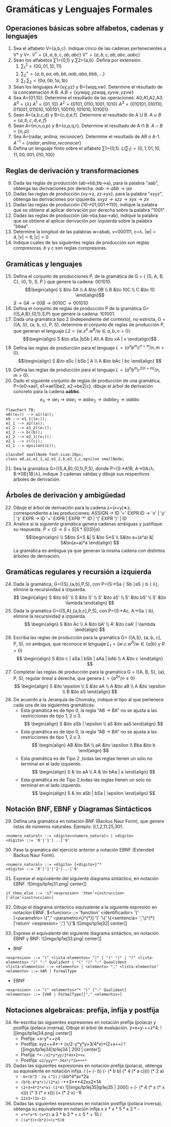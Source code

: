 # Gramáticas y Lenguajes Formales
## Operaciones básicas sobre alfabetos, cadenas y lenguajes
1. Sea el alfabeto V={a,b,c}. Indique cinco de las cadenas pertenecientes a V\* y V+.
	$V{^*}=\{ \lambda, a, b,c,ab,abc \}$
	$V{^+}=\{ a,b,c,ab,abc,aabc \}$
2. Sean los alfabetos ∑1={0,1} y ∑2={a,b}. Defina por extensión:
	1. $\sum_{1}{^2}=\{ 00,01,10,11 \}$
	2. $\sum_{2}{^+}=\{ a,b,aa,ab,bb,aab,aba,bbb, \dots \}$
	3. $\sum_{1}.\sum_{2}=\{ 0a,0b,1a,1b \}$
3. Sean los lenguajes A={xy,yz} y B={wqq,vw}. Determine el resultado de la concatenación A⋅B.
	$A.B=\{ xywqq,yzwqq,xyvw,yzvw \}$
4. Sea A={01,10}. Determine el resultado de las operaciones: A0,A1,A2,A3.
	$A{^0}=\{ \lambda \}$
	$A{^1}=\{ 01,10 \}$
	$A{^2}=\{ 0101,0110,1001,1010 \}$
	$A{^3}=\{ 010101,010110,011001,011010,100101,100110,101010,101001 \}$
5. Sean A={a,b,c,d} y B={c,d,e,f}. Determine el resultado de A U B.
	$A \cup B=\{ a,b,c,d,e,f \}$
6. Sean A={m,n,o,p} y B={o,p,q,r}. Determine el resultado de A Ո B.
	$A\cap B = \{ o,p \}$
7. Sea A={radar, anilina, reconocer}. Determine el resultado de AR o A-1.
	$A{^{-1}} = \{ radar,anilina,reconocer \}$
8. Defina un lenguaje finito sobre el alfabeto ∑1={0,1}.
	$L(\sum_{1})=\{ 0,1,01,10,11,00,001,010,100 \}$
## Reglas de derivación y transformaciones
9. Dada las reglas de producción {ab→bb,bb→a}, para la palabra "aab", obtenga las derivaciones por derecha.
	$aab\to abb\to aa$
10. Dadas las reglas de producción {xy→z, zz→yx}, para la palabra "xxyz", obtenga las derivaciones por izquierda.
    $xxyz\to xzz\to xyx\to zx$
11. Dadas las reglas de producción {10→01,001→110}, indique la palabra que se obtiene al aplicar derivación por derecha sobre la palabra "1001".
12. Dadas las reglas de producción {ab→ba,baa→ab}, indique la palabra que se obtiene al aplicar derivación por izquierda sobre la palabra "bbaa".
13. Determine la longitud de las palabras w=abab, v=000111, c=λ.
    $|w|=4,|v|=6,|c|=0$
14. Indique cuáles de las siguientes reglas de producción son reglas compresoras.
    $b \text{ y } c$ son reglas compresoras.
## Gramáticas y lenguajes
15. Defina el conjunto de producciones P, de la gramática de G = { {S, A, B, C}, {0, 1}, S, P } que genere la cadena: 001010.
	$$\begin{align}
	S &\to 0A \\
	A &\to 0B \\
	B &\to 10C \\
	C &\to 10
	\end{align}$$
	$S\to 0A\to 00B \to 0010C \to 001010$
16. Defina el conjunto de reglas de producción P de la gramática G=({S,A,B},{0,1},S,P) que genere la cadena: 101001.
17. Dada una gramática tipo 2 (independiente del contexto), no estricta, G = ({A, S}, {a, b, c}, P, S), determine el conjunto de reglas de producción P, que generan el lenguaje $L2=\{w.x{^n}.w{^R} / w∈{a,b}, n>0\}$.
    $$\begin{align}
	S &\to aSa |bSb | A\\
	A &\to xA | x 
	\end{align}$$
18. Defina las reglas de producción para el lenguaje $L=\{a{^n}b{^m}c{^{n+m}} /n,m>0\}$.
    $$\begin{align}
	S &\to aSc | bSb | A \\
	A &\to bAc | bc
	\end{align}
	$$
19. Defina las reglas de producción para el lenguaje $L=\{a{^n}b{^m}c{^{2(n+m)}}/n,m>0\}$. 
20. Dado el siguiente conjunto de reglas de producción de una gramática, P={e0→ae1, e1→ae1|be2, e2→be2|c}, dibuje el árbol de derivación concreto para la cadena **aabbc**.
    $$
    e_{0}\to ae_{1}\to aae_{1}\to aabe_{2}\to aabbe_{2}\to aabbc
$$
```mermaid
flowchart TB;
e0((e₀)) --> a1((a));
e0 --> e1_1((e₁));
e1_1 --> a2((a));
e1_1 --> e1_2((e₁));
e1_2 --> b((b));
e1_2 --> e2_1((e₂));
e2_1 --> c((c));
e2_1 --> epsilon((ε));

classDef smallNode font-size:10px;
class e0,a1,e1_1,a2,e1_2,b,e2_1,c,epsilon smallNode;
```
21. Sea la gramática G=({S,A,B},{0,1},P,S), donde P={S→A1B, A→0A∣λ, B→0B∣1B∣λ}, indique 3 cadenas válidas y dibuje sus respectivos árboles de derivación.
## Árboles de derivación y ambigüedad
22. Dibuje el árbol de derivación para la cadena z=(x+y)∗z, correspondiente a las producciones: 
    ASSIGN -> ID '=' EXPR 
    ID -> 'x' | 'y' | 'z' 
    EXPR -> ID '+' EXPR | EXPR '\*' ID | '(' EXPR ')' | ID
23. Analice si la siguiente gramática genera cadenas ambiguas y justifique su respuesta. $P = \{ S \to S + S | S * S | (S) | a \}$
	$$\begin{align} \\
	S&\to S+S &| S &\to S*S \\
	S&\to a+(a*a) &| S&\to(a+a)*a
	\end{align}
	$$
	La gramática es ambigua ya que generan la misma cadena con distintos árboles de derivación.
## Gramáticas regulares y recursión a izquierda
24. Dada la gramática, G=({S},{a,b},P,S), con P={S→Sa ∣ Sb ∣aS ∣ b ∣ λ}, elimine la recursividad a izquierda.
    $$
	\begin{align}
	S &\to bS' \\
	S &\to S' \\
	S' &\to aS' \\
	S' &\to bS' \\
	S' &\to \lambda
	\end{align}
	$$
25. Dada la gramática G=({S,A},{a,b,c},P,S), con P={S→Ac, A→Sa ∣ b}, elimine la recursividad a izquierda.
    $$
	\begin{align}
	S &\to Ac \\
	A &\to bA' \\
	A' &\to caA' | \lambda
	\end{align}
	$$
26. Escriba las reglas de producción para la gramática G= ({A,S}, {a, b, c}, P, S), no ambigua, que reconoce el lenguaje $L_{1} = \{w.c.w{^R} / w \in \{a | b\} \text{ y } R > 0\}$
    $$
\begin{align}
S &\to c | aSa | bSb | aAa | bAb \\
A &\to c
\end{align}
$$
27. Completar las reglas de producción para la gramática G = ({A, B, S}, {a}, P, S), regular lineal a derecha, que genera $L = \{a^{2n} / n ≥ 0\}$
$$
	\begin{align}
	S &\to \epsilon \\
	S &\to aA \\
	A &\to aB \\
	A &\to \epsilon \\
	B &\to aS
	\end{align}
	$$
28. De acuerdo a la Jerarquía de Chomsky, indique el tipo al que pertenece cada una de las siguientes gramáticas.
	- Esta gramática es de tipo 0, la regla "AB -> BA" no se ajusta a las restricciones de tipo 1, 2 o 3.
	$$
	\begin{align}
	S &\to aSb | \epsilon \\
	aS &\to aaS
	\end{align}
	$$
	- Esta gramática es de tipo 0, la regla "AB -> BA" no se ajusta a las restricciones de tipo 1, 2 o 3.
	  $$
	\begin{align}
	AB &\to BA \\
	aA &\to \epsilon \\
	Bba  &\to b
	\end{align}
	$$
	- Esta gramática es de Tipo 2 ,todas las reglas tienen un solo no terminal en el lado izquierdo.
	$$
	\begin{align}
	S  & \to aA \\
	A  & \to bAa | a
	\end{align}
	$$
	- Esta gramática es de Tipo 2,todas las reglas tienen un solo no terminal en el lado izquierdo.
	$$
	\begin{align}
	S  & \to aSb | bSa | \epsilon
	\end{align}
	$$
## Notación BNF, EBNF y Diagramas Sintácticos
29. Defina una gramática en notación BNF (Backus Naur Form), que genere listas de números naturales. Ejemplo: 0,1,2,11,25,301.
```
<numero_natural> ::= <digito><numero_natural> | <digito>
<digito> ::= '0'|'1'|...|'9'
```
30. Pase la gramática del ejercicio anterior a notación EBNF (Extended Backus Naur Form).
```
<numero_natural> ::= <digito> {<digito>}^*
<digito> ::= '0'|'1'|'2'|...|'9'
```
31. Exprese el equivalente del siguiente diagrama sintáctico, en notación EBNF. ![[imgs/tp1ej31.png| center]]
```
if_then_else ::= 'if'<expresion> 'then'<instruccion> ['else'<instruccion>]
```
32. Dibuje el diagrama sintáctico equivalente a la siguiente expresión en notación EBNF.
$<funcion>  ::= 'function'  <identificador>  '(' [<parametro> \{"," <parametro>\}^{*}] ')' '\{' \{<sentencia> ';'\}^{*} ['return' <expresion> ';'] '\}'$
![[imgs/tp1ej32| center]]

33. Exprese el equivalente del siguiente diagrama sintáctico, en notación EBNF y BNF: ![[imgs/tp1ej33.png| center]]
- BNF
```BNF
<expresion> ::= "(" <lista-elementos> ")" | "(" ")" | "(" <lista-elementos> ")" ":" Qualident | "(" ")" ":" Quealident
<lista-elementos> ::= <elemento> | <elemento> "," <lista-elementos"
<elemento> ::= VAR | FormalType
```
- EBNF 
```EBNF
<expresion> ::= "(" <elementos>^* ")" [":" Qualident]
<elementos> ::= [VAR | FormalType]["," <elementos>]
```
## Notaciones algebraicas: prefija, infija y postfija
34. Re-escriba las siguientes expresiones en notación prefija (polaca) y postfija (polaca inversa). Dibuje el árbol de evaluación.
    z=x+y-++z\*4;
	![[imgs/tp1ej34.png| center]]
	- Prefija: +x-y\*++z4
	- Postfija: xyz++4\*-+
	 (x/2-y\*y\*y+3/4\*x)\*(2+x++)
	 ![[imgs/tp1ej34|tp1ej34 | 200 | center]]
	 - Prefija: `*+-/x2*y*yy/3*4x+2++x`
	 - Postfija: `x2/yyy**-34x*/*2x+++*`
35. Dadas las siguientes expresiones en notación prefija (polaca), obtenga su equivalente en notación infija.
    / (+ (- b) (- (\* b b) (\* 4 (\* a c)))) (\* 2 a)
	-  `-b+(b^2  2a c^2)`
	/-\bb\*4\*ac\*2a
	- `(b*b-4*a*c)/(2*a)`
	-++3\*\*\*42xx2\*14
	- `(2+3+4*2*x*x)-(1*4)`
		![[imgs/tp1ej35|tp1ej35 | 200]]
	\+ (- (\* 4 (\* x (\* x x))) (\* 3 (\* x x))) (+ (\* 2 x) -1)
	- `12x3+(3x-1)`
36. Dadas las siguientes expresiones en notación postfija (polaca inversa), obtenga su equivalente en notación infija
    x x \* x \* 5 \* x 2 \* - 
	- `x*x*x*5-(x*2)`
	 a 3 \* b 2 \* + c 5 \* + 10 /
	 - `((a*3)+(b*2)+(c*5)0`